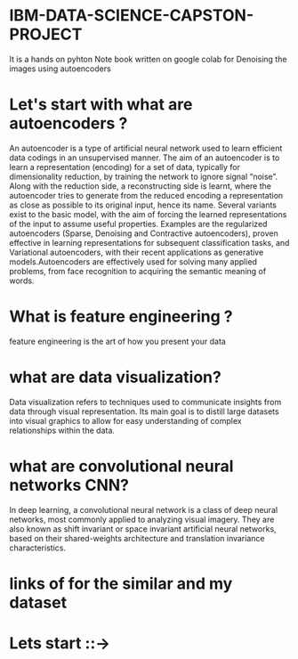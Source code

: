 # IBM-DATA-SCIENCE-CAPSTON-PROJECT
It is a hands on pyhton Note book written on google colab for Denoising the images using autoencoders
# Let's start with what are autoencoders ?
An autoencoder is a type of artificial neural network used to learn efficient data codings in an unsupervised manner. The aim of an autoencoder is to learn a representation (encoding) for a set of data, typically for dimensionality reduction, by training the network to ignore signal “noise”. Along with the reduction side, a reconstructing side is learnt, where the autoencoder tries to generate from the reduced encoding a representation as close as possible to its original input, hence its name. Several variants exist to the basic model, with the aim of forcing the learned representations of the input to assume useful properties.
Examples are the regularized autoencoders (Sparse, Denoising and Contractive autoencoders), proven effective in learning representations for subsequent classification tasks, and Variational autoencoders, with their recent applications as generative models.Autoencoders are effectively used for solving many applied problems, from face recognition to acquiring the semantic meaning of words.
# What is feature engineering ?
feature engineering is the art of how you present your data 
# what are data visualization?
Data visualization refers to techniques used to communicate insights from data through visual representation. Its main goal is to distill large datasets into visual graphics to allow for easy understanding of complex relationships within the data.
# what are convolutional neural networks CNN?
In deep learning, a convolutional neural network is a class of deep neural networks, most commonly applied to analyzing visual imagery. They are also known as shift invariant or space invariant artificial neural networks, based on their shared-weights architecture and translation invariance characteristics.
# links of for the similar and my dataset
# Lets start ::->

